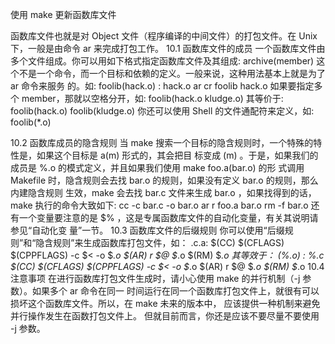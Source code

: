 使用 make 更新函数库文件

函数库文件也就是对 Object 文件（程序编译的中间文件）的打包文件。在 Unix 下，一般是由命令
ar 来完成打包工作。
10.1 函数库文件的成员
一个函数库文件由多个文件组成。你可以用如下格式指定函数库文件及其组成:
archive(member)
这个不是一个命令，而一个目标和依赖的定义。一般来说，这种用法基本上就是为了 ar 命令来服务
的。如:
foolib(hack.o) : hack.o
ar cr foolib hack.o
如果要指定多个 member，那就以空格分开，如:
foolib(hack.o kludge.o)
其等价于:
foolib(hack.o) foolib(kludge.o)
你还可以使用 Shell 的文件通配符来定义，如:
foolib(*.o)

10.2 函数库成员的隐含规则
当 make 搜索一个目标的隐含规则时，一个特殊的特性是，如果这个目标是 a(m) 形式的，其会把目
标变成 (m) 。于是，如果我们的成员是 %.o 的模式定义，并且如果我们使用 make foo.a(bar.o) 的形
式调用 Makefile 时，隐含规则会去找 bar.o 的规则，如果没有定义 bar.o 的规则，那么内建隐含规则
生效，make 会去找 bar.c 文件来生成 bar.o ，如果找得到的话，make 执行的命令大致如下:
cc -c bar.c -o bar.o
ar r foo.a bar.o
rm -f bar.o
还有一个变量要注意的是 $% ，这是专属函数库文件的自动化变量，有关其说明请参见“自动化变
量”一节。
10.3 函数库文件的后缀规则
你可以使用“后缀规则”和“隐含规则”来生成函数库打包文件，如：
.c.a:
$(CC) $(CFLAGS) $(CPPFLAGS) -c $< -o $*.o
$(AR) r $@ $*.o
$(RM) $*.o
其等效于：
(%.o) : %.c
$(CC) $(CFLAGS) $(CPPFLAGS) -c $< -o $*.o
$(AR) r $@ $*.o
$(RM) $*.o
10.4 注意事项
在进行函数库打包文件生成时，请小心使用 make 的并行机制（-j 参数）。如果多个 ar 命令在同一
时间运行在同一个函数库打包文件上，就很有可以损坏这个函数库文件。所以，在 make 未来的版本中，
应该提供一种机制来避免并行操作发生在函数打包文件上。
但就目前而言，你还是应该不要尽量不要使用 -j 参数。
